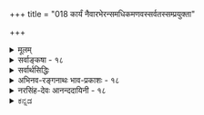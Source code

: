 +++
title = "018 कार्यं नैवारभेरन्समधिकमणवस्सर्वतस्सम्प्रयुक्ता"

+++
<details><summary>मूलम्</summary>

कार्यं नैवारभेरन्समधिकमणवस्सर्वतस्संप्रयुक्ता दिक्संयोगैकदेश्यान्न घटत इह ते दिक्कृतोऽप्यंशभेदः ।  
बुद्धेस्त्वंशानपेक्षा स्फुरति विषयिता विश्रमस्त्वस्तु दृष्टे नो चेदारम्भकांशप्रभृतिषु नियता दुर्निवाराः प्रसङ्गाः ॥ १८ ॥
</details>

<details><summary>सर्वाङ्कषा - १८</summary>

एवं सिद्धान्त-संमतः सृष्टि-क्रमः परिणाम-वाद-रूपः प्रतिपादितः ।  
अयम् एव च सत्-कार्य-वादः ।  
अथ स्व-पक्ष-प्रतिष्ठापनाय कार्य-कारण-भाव-स्थलीय-वादान् परीक्षयिष्यन्  
प्रथमं साक्षाद् एतत्-प्रतिकोटि-भूतम् अ-सत्-कार्य-वादं आरम्भ-वादापर-पर्यायं वैशेषिक-संमतं विमृशति -  
कार्यमित्यादिना ।  

**कार्य-कारण-भावः**

कार्य-कारण-भाव-विषये आरम्भवादः, परिणामवादः, सङ्घातवादः, विवर्तवादश्चेति वादचतुष्टयं प्रसिद्धम् ।  

प्रथमो वैशेषिकानाम्,  

द्वितीयः सांख्यानाम्, सिद्धान्तिनाञ्च,  

तृतीयः बौद्धैकदेशिनां जगत्सत्यत्ववादिनां वैभाषिकानाम्,  

चतुर्थः जगन्मिथ्यात्व-वादिनां,  
बौद्धैकदेशिनां विज्ञानाद्वैतवादिनाम्, शून्याद्वैतवादिनां माध्यमिकानाम्,  
शब्दाद्वैतवादिनाम् वैयाकरणैकदेशिनां,  वेदान्त्येकदेशिनां ब्रह्माद्वैतवादिनाञ्च । 

**आरम्भवादः॥**

आरंभवाद एवासत्कार्यवाद  
इति कैश्चिन्नवनैरुच्यते ।  
कार्यं पूर्वम् असद् एव ।  
पूर्वमेव कार्यस्य सत्त्वे कारक-व्यापाराणां वैय्यर्थ्यम्, अनुभव-विरोधश् च ।  

[[39]]



'घटं कर्तुमारभते' इति व्यवहारात्  
अस्य ‘आरंभवादः' इति व्यवहारः । 

**असत्कार्यवादः**

निरुपाधिकासत्कार्य-वादिनस् तु  
शून्य-वादिनो माध्यमिका एव ।  
वैशेषिकनये 'असतः' इति षष्ठी ।  
कार्यस्य पूर्वम् असत्त्वमात्रं विवक्षितम्,  
न तु सर्वथाऽसत्त्वम् ।  
माध्यमिकनये तु पञ्चमी ।  
कारणस्य मिथ्यात्वं तत्संमतम् ।  
एतद्-दृष्ट्या असतः कारणात् कार्यम् उत्पद्यते,  
यतोऽसतः उत्पद्यते कार्यम्,  
अत एव कार्यम् अप्य् असत् ।  

तथा च 

> कार्यकारणभाव एव  
दुर्निरूपत्वान् नास्ति 

इति अयम् असत्कार्यवादो माध्यमिकानाम् ।  
अत एवैषां 'शून्यवादिनः' इतिव्यवहारः । 


वैशेषिकसंमतस् त्व् असत्कार्यवादः- 

असतः कार्यस्योत्पत्तिरिति तावन्मात्रमर्थः ।  
असत्त्वमपि न सर्वथाऽसत्त्वरूपं निरुपाधिकासत्त्वम्,  
किन्तु तत्कार्यस्य तत्-कारक-व्यापारात् पूर्वम् असत्त्व-रूपम् ।  उत्पत्त्यनन्तरं तु सद् एव घटादि कार्यम् ।+++(5)+++  

**परिणामवादः**

परिणामवादः सांख्यानाम् ।  
एतेषां निरुपाधिक-सत्-कार्य-वादः  
माध्यमिक-संमत-शून्यवादस्य निरुपाधिकासत्कार्य-वादस्य साक्षात् प्रतिकोटिभूतः।  

अत एवाचार्यैः  
वियद्-अधिकरणारंभ अयं पक्ष :  

'सर्वं सांख्यास्तु नित्यम्' (अ.सा. 220 ) इत्यनूदितः । 

सिद्धान्तेऽपि यद्यपि सत्कार्यवाद एव,  
अथाप्यस्ति किञ्चिद्वैलक्षण्यम् इति अग्रे (श्लो. 24) स्पष्टीभविष्यति ।  

कारणमात्रं न सत्,  
घटादिकार्यमपि पूर्वमेव सत्,  
कारक-व्यापारैर् अभिव्यज्यते इति सांख्याः ।+++(5)+++  
अग्रे (श्लो. 24 ) अयं वादो विचार्यते ।  

**सङ्घातवादः**

सङ्घातवादो नाम,  
अवयवानां सङ्घातः **समुदायः** = समूह एवावयवी, न त्व् अतिरिक्तः।  

सिद्धान्ते ऽवयवातिरिक्तावयविनो निराकरणेऽपि  
न सङ्घातवादो विवक्षितः,  
किन्तु परिणामवादः ।  

धान्य-राशि-प्रभृतिषु सङ्घात-वाद एव  
वैशेषिकाणाम् अपि ।  

घट-पटादौ तु न संङ्घात-वादः,  
किन्तु आरंभ-वादः,  
अवयवी अवयवातिरिक्त एव ।  

अयम् एव वादोऽत्र विमृश्यते । 

**विवर्तवादः**

विवर्तवादिषु शून्यविवर्तवादिनां माध्यमिकानां पक्षो  
ऽनुपदं प्रदर्शितः ।  
उपर्यपि ( श्लो. 32, बु.स. 18, अद्रव्यस. 132 ) विमृश्यते ।  

विज्ञानम् एकं सत्यम्,  
क्षणिकं च ।  
तस्यैव विवर्तः प्रपञ्चस् सर्वोऽपि ।  
अत एव विज्ञानातिरिक्तं सर्वं मिथ्यैवेति  
विज्ञान-विवर्तवादस्य विवरणं (बु.स. 20) भविष्यति ।  

शब्द-विवर्तवादः भर्तृहरेः ।  
अयमपि अग्रे (बु. स. 34) विचार्यते । 

ब्रह्मविवर्तवादः शाङ्कराणाम् ।  
अयम् अपि पक्षः अग्रे ( ना. स. 33) विव्रियते । 

एवञ् चात्र वैशेषिक-संमतः आरंभवादः विमृश्यते ।  
अत एवात्र 'आरभेरन् ' पदप्रयोगः ।  

मृदः पिण्डत्वावस्था-निवृत्ति-पूर्वक--घटत्वावस्था-प्राप्तिर् एव  
घटस्योत्पत्तिर्  
इत्य् अयं परिणामवादः । 

अवयव-द्वय-संयोग-वशाद् अतिरिक्तः अवयवी घटादिः  
पूर्वं असन्  
नूतनतया उत्पद्यते इति आरंभवादः ।  

> कार्यं यदि आकाशवत् सत्,  
तर्हि कस्योत्पत्तिः?  
यद्य् असत्, तर्हि शश-शृङ्गादिवद् असतः कथम् उत्पत्तिः ?  
तर्हि शशशृङ्गमपि कदाचिद् उत्पद्येत 

इति  
बौद्धैर् दूषिते,  

> असद् एव कार्यम् उत्पद्यते ।  
शशशृङ्गादिकं तु नासत्,  
किन्तु अलीकम् ।  
न तत्तौल्यं घटादेः,  
दृश्यमानत्वात् 

इति वैशेषिकानामाशयः । 

तदेतदत्र दूष्यते - कार्यमित्यादिना । 

**सर्वतः** = सर्वदेशावच्छेदेन **संप्रयुक्ताः** = **संयुक्ताः** = परमाणवः **अधिकं** = अतिरिक्तम् अधिकपरिमाणविशिष्टं कार्यं नैव **आरभेरन्** = कदापि नोत्पादयेयुः ॥ 

अयं भावः - प्रलयकाले निश्चलेषु सत्सु परमाणुषु, जीवादृष्टसहकृतेश्वरसिसृक्षावशात् परमाणुषु क्रिया जायते । ततः प्रथमं परमाणुद्वयसंयोगात् द्व्यणुकमुत्पद्यते ।  
त्रिभिर्द्वयणुकैः त्र्यणुकमुत्पद्यते ।  
एवम् अनेकानां त्र्य्-अणुकानां परस्परसंयोगात् महती पृथिवी जायते ।  

[[40]]


एवमेव जलतेजोवायवोऽपि भवन्ति इति तेषां सृष्टिप्रक्रिया । 

अत्र दोषमाह - परमाणुद्वयसंयोगः कथं भवतीति वक्तव्यम् ? परमाण्वोः जायमानः संयोगः तयोः कार्त्स्न्येन जायते, उत एकदेशावच्छेदेन? कार्त्स्न्येन यदि संयोगः, तदा द्व्यणुके परिमाणाधिक्यं न स्यात् । परिमाणे आधिक्यं नाम, तेन द्रव्येणाधिकदेशाक्रमणम् ।  
अल्पो हि घटः महाघटापेक्षया अल्पम् आकाश (दिग्) देशं व्याप्य वर्तते; महाघटस्तु अल्पघटापेक्षया अधिकं देशं व्याप्य वर्तते । एवं केवलेन कपालेन यावानाकाशदेशः आक्रम्यते, तदपेक्षया अधिको देशः घटेन आक्रम्यते । अतः कपालापेक्षया घटः महान् भवति । एवञ्च प्रकृते परमाणुद्वयस्य परस्परसंयोगे 

एकपरमाण्वपेक्षया द्व्यणुकस्याधिकं **परिमाणं** =अधिकदेशाक्रमणं भवेत् । तच्च परमाण्वोः एकपार्श्वसंयोग एव भवेत् । अत एव द्व्यणुकं 'दीर्घ' पदेनाभिधीयते ।  
यदि परमाण्वोः पार्श्वसंयोगो नास्ति, तर्हि सर्वांशेन संयोगो वाच्यः । तदा हि परमाण्वपेक्षया द्व्यणुकम् अधिकपरिमाणवन्न स्यात्, परमाणुद्वयेनापि एकस्यैव देशस्याक्रमणात् । अस्तु तर्हि एकस्मिन् परमाणौ एकदेशावच्छेदेनैव परमाणुद्वयसंयोग इति द्वितीयः कल्पः, स्पर्शवतोः द्रव्ययोः सप्रतिघत्वनियमेन घटाकाशयोरिव कात्सर्येन संयोगासंभवात् इति चेत्, तर्हि निरवयवे एकदेशः, देशः इति विभागासंभवात् परमाणोः सावयवत्वप्रसङ्गः । तत्रेष्टापत्तावपसिद्धान्तः, अनवस्था च ॥ 



अन्य- 

> ननु निरवयवयोर् अपि परमाण्वोः  
प्राच्यादिदिग्विभागस्य सत्त्वात्  
तत्-तद्-दिग्-अवच्छेदेनैव संयोगोऽस्तु 

इति चेत्, तत्राह - दिक्संयोगेत्यादि ।  
दिक्-संयोगस्यापि **ऐकदेश्यात्** = एकदेशावच्छेदेनैव वक्तव्यत्वात्,  
निरवयवे परमाणावेकदेशाभावादेव **दिक्-कृतोऽपि अंशभेदः ते न घटते** । सिद्धान्ते दिशः अतिरिक्ततयानङ्गीकारात् 'ते' इत्युक्तिः ॥ 

> ननु घट-पटादि-वस्तु-द्वय-विषयकम्  
एकं ज्ञानं यदा भवति,  
तत्र निरंशेऽपि एकस्मिन् ज्ञाने  
घट-विषयकत्वं पट-विषयकत्वं च प्रत्येकम् एव वक्तव्यम्,  
अन्यथा परस्पर-साङ्कर्य-प्रसङ्गः । 
एवञ्च निरंशेऽपि भागभेदः दृश्यते किल

इत्यत्राह - बुद्धेस्त्वित्यादि ।  

**बुद्धेस्तु** = ज्ञानस्य तु **अंशानपेक्षा** = अंश-भेदापेक्षाम् अन्तरेण **विषयिता** = वस्तु-द्वय-विषयत्वम् असंकीर्णं **स्फुरति** = **प्रतीयते** = अनुभवसिद्धम् । 

> 'न हि दृष्टेऽनुपपन्नं नाम किञ्चित्' 

इति न्यायेनानुभवसिद्धं तु अपलपितुम् अशक्यम् ।  
परमाणवस् त्वतीन्द्रियाः ।+++(नेत्य् अधुना ज्ञायते। 5)+++  
तत्र नायं न्यायः प्रवर्तते ।  
एतादृशवैलक्षण्यसूचनार्थमेव ' तु' शब्दः ।  
इदमपि परमतानुसारेण ।  

सिद्धान्ते तु ज्ञानस्य सावयवद्रव्यत्वेन दोषाभावात् नेयमाशङ्का । 


> ननु भवतामपि अवयवधारायाः क्वचिद्विश्रान्तिर्वाच्या ।  
यत्र विश्रान्तिः, स पदार्थः निरवयवो वक्तव्यः,  
अन्यथा ऽनवस्थाप्रसङ्गात् ।  
ततश्च तत्र कथं अणु-द्वयसंयोगः ? 

इति चेत्  
तत्राह - विश्रमस्त्वित्यादि ।  
सिद्धान्ते अतीन्द्रिय-परमाणोर् अनङ्गीकारात्,  
दृष्टायां त्रुटाव् एव विश्रान्तेरङ्गीकारात्  
'न हि दृष्टेऽनुपपन्नं नाम'  
इति परमाणुद्वय-संयोगादिः युज्यत एव ।  
भवन्मतेऽपि दृष्ट एव एतस्मिन् विश्रमः अस्तु ।  
तथा च अतीन्द्रिय-परमाण्व्-असिद्धिः । 

> ननु प्रत्यक्षे महत्त्वं कारणम्  
इत्य् अनुभवसिद्धम् ।  
यदि त्र्यणुक एव परमाणुः स्यात्,  
तर्हि तत्र महत्त्वस्यावश्यकत्वात्,  
अणु-अणुतर-अणुतम-शब्दानाम् अर्थ-शून्यत्वं स्यात् किल

इति चेत्, 

[[41]]


अणुत्व-महत्त्वादीनाम् आपेक्षिकत्वात्, महत्स्व् एव तारतम्यम् आदाय  
तेषां पदानाम् अर्थवत्त्व-संभवान्  
न कश्चिद्दोषः ।  

> ननु त्रुटेः चाक्षुषत्वम् उभय-सिद्धम् ।  
चाक्षुषप्रत्यक्षं प्रति महत्त्वं कारणम् ।  
ततश् च त्रुटेः महत्परिमाणवत्त्वात्  
परमाणुपदवाच्यत्वं कथं स्यात्।  
महत्त्वं हि घटादौ सावयव एव दृष्टम् ।  
अतश्च 'त्रुटिः सावयवा, महत्त्वात्, घटवत्' इत्यनुमानेन  
त्रुटेः सावयत्वे सिद्धे,  
तत्र अवयवधारायाः विश्रान्तिः न भवत्येव

इति चेत्, तत्राह - नो चेदित्यादि । 

नो **चेत्** = त्रुटावेव विश्रान्तिमनङ्गीकृत्य, महत्परिमाणवत्त्वात् तस्यास्सावयवत्वमुच्यते चेत्, **आरम्भकांशप्रभृतिषु** = आरंभकाः **जगदारंभकाः** = जगदुपादानभूताः ये अंशाः परमाणवः **तत्प्रभृतिषु** = तदादिष्वपि **नियताः** = नियमेन विद्यमानाः **प्रसङ्गाः** = तर्काः **दुर्निवाराः** = वारयितुमशक्याः । ततश्च परमाणूनामपि सावयवत्वं स्यात् ॥ 





अयं भावः - 'त्रुटिः सावयवा, महत्परिमाणवत्त्वात्' इत्यनुमानेन द्वयणुकसिद्धिः, 'त्रुट्यवयवाः सावयवाः, महदारंभकत्वात्, कपालवत्' इत्यनुमानेन परमाणुसिद्धिः इति वैशेषिकैरुच्यते । एवं सति 'त्रुट्यवयवावयवाः सावयवाः, महदारंभकारंभकत्वात्, कापालिकावत्' इत्यनुमानेन त्रुट्यवयवभूतद्व्यणुकावयवाः परमाणवोऽपि कपालावयवभूतकापालिकदृष्टान्तेन सावयवाः स्युः । इष्टापत्तौ, कापालिकावयवलोष्टदृष्टान्तेन पुनस्तत्राप्यवयवसिद्धिरित्यनवस्था स्यात् । अतः त्रुटावेव विश्रान्तिर्न्यायेति परमाणूनामसिद्ध्या परमाणूनां जगदुपादानत्वं न प्रामाणिकमिति । 

अत्रेदमवधेयम् - वैशेषिकोक्तपरमाणूपादानत्वनिराकरणात्, परमाणवो न सन्तीति वा, तेषामुपादानत्वं नास्तीति वा नार्थः । सांख्योक्तप्रकृत्युपादानत्वनिराकरणं यथा वा अब्रह्मात्मकप्रकृत्युपादानत्वनिराकरणे विश्राम्यति, ब्रह्मात्मकप्रकृतिपरिणामवादश्च संमत एव सिद्धान्ते, तथैव उपादानकारणपरंपरा न परमाणौ विश्राम्यति, किन्तु ततः पृष्ठतोऽपि बहुदूरं परमात्मपर्यन्तं गच्छतीति, तत्रापि सांख्यवत् केवलपरमाणूनामुपादानत्वं नास्ति, किन्तु ब्रह्मात्मकानामेवेति तदुक्तपरमाणुकल्पनप्रक्रिया न श्रुतिसंमतेति तात्पर्यमवगन्तव्यम् ॥ 

वस्तुतस्तु - इदानीन्तनभौतिकविज्ञानाभिवृद्धिदृष्ट्या इदं सर्वमपि न प्रतिष्ठितं भवति । अथापि तत्काले यावच्छक्यम्, तावदैवात्र प्रदर्शितम् । वेदान्तिनामासक्तिस्तु, लौकिकसर्वप्रमाणातीते परमात्मन्येव, इतरविषये नास्त्यधिकं नैर्भर्यमिति मन्तव्यम् ॥ १८ ॥
</details>

<details><summary>सर्वार्थसिद्धिः</summary>

ननु पञ्चीकरणाभिधानात्पञ्चसु भूतेषु स्वतस् सभागत्वम्,  
व्यष्टि-समष्टि-भावः,  
भूतांशानां चात्यन्त-भिन्नत्वं समान-न्यायतया प्रकृति-पर्यन्तेषु तत्त्वान्तरेष्व् अपि तत् सर्वं सिद्धम् ।  
भूत-भागानां चात्यन्त-भेदो वेणु-रन्ध्र-श्लोके ऽभाष्यत ।  
एवं सत्य् अणु-समाहार एव प्रकृतिर् 

इति स्थिते 

> ”महद्-दीर्घवद् वा ह्रस्व-परिमण्डलाभ्याम्” 

इत्यौलूक्योपालम्भो न युक्त इत्यत्राह - कार्यमिति ॥ अयं भावः - 

"अनन्यपरशास्त्रसिद्धेष्वर्थेषु ”श्रुतेस्तु शब्दमूलत्वात्” 

इति न्यायेन गत्यन्तराभावे काचिद्गमनिका स्वीकार्या । अनुमेयेषु तु यथादृष्टान्तं सिद्धिः, अन्यथाऽतिप्रसङ्गात् । ततश्चावयविवादिनामवयवास्स्वभागैर्मिथस्संयुज्यावयविनमारभन्त इति सिद्धान्तः । एतच्च द्व्यणुकावधि निर्विघातं, द्व्यणुकारम्भे तु निरवयवा अणवोऽवयवा इति कल्पितम् ;  
तत्रैवं प्रसङ्गावतारः - यदि परमाणवस्स्वांशतस्संयुज्यावयविनमारभेरन्, तदा तदंशोऽवयवरूपस्तदन्यो वा ? आद्ये तस्यापि तथेत्यनवस्था । अन्यस्तु स्वाभाविकः औपाधिको वा? पूर्वत्र भिन्नाभिन्नता स्यात् । उत्तरत्रोपाधिसंबन्धेऽप्यंशभेदो दुर्वचः । परिशेषात्तन्निरपेक्षसंयोगैरन्योन्यानाघ्रातभागभेदरहितैरणुभिरारम्भः स्यात् । त्यक्तस्तर्हि सप्रतिघत्वविरोधः । सर्वेषु च परमाणुष्वेकपरमाणुप्रदेशमात्रावस्थितेषु स्वाधिकदेशव्यापिकार्यारम्भो न [सिध्येत्] स्यात्, न खल्ववयवास्पृष्टे कुत्रचित् प्रदेशेऽवयवी तिष्ठेत्, अदृष्टेरनिष्टेश्च । अवयवनाशादवयविनाशे क्षणमनाधारोऽवयवीति चेत् तथा कल्पयताऽपि त्वया पूर्वं तन्तुसंघानवच्छिन्नप्रदेशे पटस्य वृत्तिर्न कल्पिता । एवमधिकारम्भानुपपत्तौ मेरुसर्षपादिविचित्रभेदासिद्धिः । सेयमसिद्धं सिषाधयिषत्ससिद्धहानिः ; तथा चासिद्धसाधनं निर्सर्वार्थसिद्धिः । ननु परिमितानां सर्वेषां दिग्भेदेन भागभेदे दृष्टे परमाणुष्वपि तथाऽङ्गीकारो दुर्वार इत्यत्राह - दिक्संयोगेति । 

दिक्संयोगायत्तोऽपि हि भागभेदस्सावयवेष्वेव दृष्टः,  
त्रस-रेणोर् अपि त्वया सावयवत्वकॢप्तेः ।  
निरवयवेषु तु विश्वव्याप्तैक-दिक्-तत्त्व-वादिनस् ते तन्निबन्धना भागकॢप्तिरशक्या । तद्-उपाधि-संयोगात्तु स्याद् अपि यदि तत्राप्यंशानंशविकल्पक्षोभोऽतिलङ्घ्येत । अतस्सर्वदिगुपाधिसंयोगानां परमाणुषु पृथक्प्रदेशरहितानां कथमौपाधिकभागभेदापादकत्वम् ? यदि चानंशभेदेन संयुक्ता उपाधयः क्वचिद्भागभेदकास्तर्हि परमाणव एव तथा किं न स्युः ? वृथा चैवमंशकॢप्तिरभागेन संयोगावस्थितेरिति । तदिदं सर्वमभिप्रेत्याहुः - ष [ट्केन] ट्कोणयुगपद्योगात् परमाणोष्षडंशता । षण्णां समानदेशत्वे पिण्डः स्यादणुमात्रकः ॥ इति ॥  
ननु बुद्धिस्तावत्सर्वतन्त्रसिद्धा । सांवृतीत्यपि हि तां माध्यमिको मन्यते । सा चैकाऽप्यनेकविषया दृष्टेष्टा च । निरंशा च सा प्रत्येकं कार्त्स्न्येनांशतो वा विषयीकुर्यात् ? नाद्यः ; अन्यानुल्लेखप्रसङ्गात् । न द्वितीयः, निरंशत्वादेव । तत्र चेत् कश्चित्समाधिः अणुष्वपि तथा स्यात् । तत्राह - बुद्धेस्त्विति । तुश्शङ्कानिवृत्त्यर्थः । विषयित्वं ह्यंशानपेक्षतयैव दृष्टम्, नह्यन्यतोऽपि तस्यान्यथादृष्टिः, अतो यथोपलम्भमेकवदनेकोऽपि विषय एकस्या बुद्धेः । एवमेकस्य निरंशस्यानेकबुद्धिविषयत्वमपि निरूढम् । अवयव्यारम्भकसंयोगस्तु त्वयाऽपि न क्वचिदंशनिरपेक्ष उक्तः; क्वचिद्विशेषाङ्गीकारे नियामकाभावः । अथ संघातारम्भकसंयोगेऽपि समः प्रसङ्ग इति, न समः; संयोगसाध्यसंघाताभावात् । तत्स्वीकारे ह्यवयविवाद एव वरम् । संयोगस्तर्ह्येकोऽनेकवृत्तिस्सन्नंशानंशविकल्पदौस्थ्यं नातिक्रामेत् । न ह्यसौ नास्त्येव सिद्धयोस्साद्ध्यतया दृष्टेरिति, तदपि न ; विषयित्ववन्निस्तारात् । सोऽपि हि द्वयोर्न स्वांशाभ्यां वर्तत इति दृश्यते । एवं स्वामित्वादयोऽपि न प्रतिबन्दिः । अस्तु तर्हि संयुक्तप्रतिबन्दिः । मूतैर्विभूनां संयोगोऽस्ति न वा ? न चेदन्यतरकर्मजसंयोगलोपः ; अविशेषात् । अस्ति चेत् यदि कार्त्स्न्येन विभुद्रव्यमेकेन स्पर्शवता संयुज्यते, कथं स्पर्शवदन्तरेण तस्य संयोगः स्यात् ? अंशतश्चेत् सावयवत्वप्रसङ्गः । न हि विभुद्रव्यस्यावयवित्वं संघातत्वं वा सुवचं, पूर्वत्र स्पर्शवत्त्ववृत्तत्वकार्यत्वानित्यत्वादिप्रसङ्गात् । उत्तरत्र नानात्वभेदाभेदयोरन्यतरापातात् । तत्र च विभुद्रव्यांशानां मिथस्संयोगोऽस्ति न वा ? अस्ति चेत् तत्रापि स एव प्रसङ्गः ; नास्ति चेदसंहतरूपता स्यात् । औपाधिको विभूनामंशभेद इति चेन्न । उपाधिसंयोगेऽपि अंशादिविकल्पानपायात् । निरंशेऽपि संयुज्यमानं स्वरूपेण तद्भेदोपाधिरिति चेन्न । स भेद उपाधिना च्छिन्ने चेदवयवविश्लेषात्मा स्यात्, अच्छिन्ने तु भेदाभेदवाद एव शरणम् । अत एव स्वसमानपरिमाणेषु विभुप्रदेशेषु तत्तदुपाधिसंबन्धव्यवस्थेति निरस्तम्, तत्प्रदेशभेदस्यैव मृग्यमाणत्वात् । विभुद्रव्यमेव तत्तन्मूर्ततुल्यपरिमाणं जायत इति चेन्न ; विरोधादुक्तदोषानतिक्रमाच्च । काल्पनिकांशभेदेन मूर्तसंयोग इति चेत्तर्हि वस्तुतस्त्वखण्डेनेत्युक्तं स्यात् । अंशभेदकल्पना च किं विभुद्रव्यस्वरूपमात्रे उत तदंशे एवेति दुस्तरो गर्तः । निरंशानामपि स्वभावत एव विभूनामनेकमूर्तसंयोगक्षमत्वमिति चेदणूनामपि एतदस्तु ; अविशेषात् । एव त्रसरेणुप्रतिबन्दिश्च भाव्येति । अत्रोच्यते - यदि वयं प्रदेशवर्तिगुणनिह्नवाय प्रवर्त्स्यामस्तदा विभुप्रतिबन्द्याऽणुप्वपि तत्संभवः प्रदर्श्येत । किं त्ववयव्यारम्भकाणामवयवैरेव संयोग इति नियमस्य त्वयैवान्येषु सर्वेष्वङ्गीकारात् कल्प्येष्वपि तत्प्रसङ्गो दुर्वार इति ब्रूमः । न चान्यत्रैवायं नियम इति स्थाप्यम्; तादृशानामणूनामदृष्टेः,  
अनन्यथासिद्धलिङ्गाभावाच्च । यदि विभज्यमानेष्वभावपरिशेषायोगात् परमाणुरपि सत्त्वरजस्तमसां सर्वोपकृष्टस्संघात इति सांख्यमतस्य निर्मूलत्वात्, महत्परिमाणतारतम्यविश्रान्तिवत् परिमाणतारतम्यत्वादणुपरिमाणतारतम्यविश्रान्तिरपि क्वचित्कल्प्येत ; तत्राह - विश्रमस्त्वस्तु दृष्ट इति । दृष्टे त्रसरेणौ विश्रमसंभवे न मृग्यं ह्यन्यत् । तथा च सिद्धसाध्यता । यदि त्रसरेणुरेव परमाणुस्स्यादप्रत्यक्षस्तर्हि स्यादिति चेत्, हन्त कुत्रैषा व्याप्तिः ?  
सिद्धो ह्यन्यत्र दृष्टान्तस्साध्ये त्वन्योन्यसंश्रयः । त्रसरेणुः पराणुस्सन् कि नाध्यक्षोऽपराणुवत् ॥ चाक्षुषत्वप्रकर्षनिकर्षयोर्महत्त्वप्रकर्षनिकर्षानुविधानात् द्रव्यस्य चाक्षुषत्वं महत्त्वनियतमिति चेत्, चाक्षुषावयवकस्यैव द्रव्यस्य चाक्षुषत्वनियमदर्शनादचाक्षुषावयवकस्य त्रसरेणोरप्यचाक्षुषत्वप्रसङ्गे कथं निस्तारः ? अगत्येति चेत्, भवतु कुतश्चिन्महत्त्वाभावेऽपि क्वचिदेवम् । अत एव मूर्तत्वे सति महत्त्वात् त्रसरेणुः कार्यद्रव्यारब्ध इति कल्पनाऽपि निरस्ता । अस्तु बाह्येन्द्रियग्राह्यत्वादेव तत्साध्यमिति चेन्न ; विपक्षे बाधकाभावात् । अन्यथा त्रसरेण्वारम्भकस्यापि कार्यद्रव्यारब्धत्वकल्पनायां निवारकाभावात् । तत्र विपक्षे बाधकं नास्तीति चेदत्रापि तथेत्युक्तमेव । अतो न द्व्यणुकमित्यपि किंचित् । एवमारम्भकपरम्परायास्सावयवत्वं तद्व्यापकतयाऽभिमतमनित्यत्वं कुतश्चिन्महत्त्वं च प्रसज्यमानमनिवारणीयं स्यात् । एतत्सर्वमभिप्रेत्याह - नो चेदिति । अणुषु स्वाभावसमानाधिकरणसंयोगसिद्धेरौपधिकांशवत्त्वस्वीकारात् इष्टप्रसङ्गतां परिहर्तुमारम्भकशब्दः ॥१८॥  
(इति कल्प्यपरमाण्वारम्भवादभङ्गः)
</details>


<details><summary>अभिनव-रङ्गनाथः भाव-प्रकाशः - १८</summary>

वैनाशिकमूर्धन्येन प्राचीनेन योगाचारमतानुयायिना वसुबन्धुना विंशतिकारिकाविज्ञप्तिमात्रतासिद्धौ वैभाषिकमतदूषणप्रसङ्गे यदुक्तं तदर्धवैनाशिकस्यापि दूषणं भवतीति तत्रत्यां कारिकामनुवदति -  
\*षट्केनेत्यादिना ।  
विवृता चेत्थं तेनैव विज्ञप्तिमात्रतासिद्धौ -  
षट्केन युगपद्योगात्परमाणोष्षडंशता ।  
षड्म्यो दिग्भ्यः षड्भिः परमाणुभिर्युगपद्योगे सति परमाणोष्षडंशता प्राप्नोति एकस्य यो देशस्तत्रान्यस्यासंभवात् ।  
षण्णां समानदेशत्वात् पिण्डस्स्यादणुमात्रकः ।   
अथ य एवैकस्य परमाणोर्देशस्स एव षण्णां; तेन सर्वेषां समानदेशत्वात्सर्वः पिण्डः परमाणुमात्रस्स्यात् परस्परव्यतिरेकादिति न कश्चित्पिण्डो दृश्यस्स्यात् । नैव हि परमाणवस्संयुज्यन्ते निरवयवत्वात्  
तदुत्तरं -  
परमाणोरसंयोगे तत्संघातोऽस्ति कस्य सः ।  
नचानवयवत्वेन तत्संयोगो न सिध्यति ॥ १३ ॥  
दिग्भागभेदो यस्यास्ति तस्यैकत्वं न युज्यते ।  
इति कारिकाक्रमः । तत्र दिग्भागभेद इति कारिकार्थः मूले द्वितीयपादेन विशदीकृतः । ननु योगाचारमते विज्ञानमात्रस्य सत्यत्वाङ्गीकारेण तदाकाररूपविषयतासंभवेऽपि माध्यमिकमते -  
सर्वं च युज्यते तस्य शून्यता यस्य युज्यते ।  
सर्वं न युज्यते तस्य शून्यं यस्य न युज्यते ॥ (माध्य-वृ)  
इति सिद्धान्तेन विज्ञानमप्यसत्यं -  
द्रष्टव्यं दर्शनं द्रष्टा त्रीण्येतानि द्विशो द्विशः ।  
सर्वशश्च न संसर्गमन्योऽन्येन व्रजन्युत ॥  
सान्तराविन्द्रियार्थौ चेत् संसर्गः कुत एतयोः ।  
निरन्तरत्वेऽप्येकत्वं कस्य केनास्तु सगतिः ॥  
निरंशस्य च संसर्गः कथं नामोपपद्यते ।  
संसर्गे च निरंशत्वं यदि दृष्टं निदर्शय ॥  
विज्ञानस्य त्वमूर्तस्य संसर्गो नैव युज्यते । (बो-च-पं)  
इति संसर्गोऽपि दूषितः । एवं च बुद्धेस्सर्वतन्त्रसिद्धता कथमिति शङ्कामपाकरोति । \*सांवृतीत्यादिना । उक्तं च माध्यमिकैः -  
द्वे सत्ये समुपाश्रित्य बुद्धानां धर्मदेशना ।  
लोकसंवृतिसत्यं च सत्यं च परमार्थतः ॥ (माध्य-वृ)  
इति । व्याख्यातं चैतत् चन्द्रकीर्तिना माध्यमिकवृत्तौ - इह हि भगवतां बुद्धानां सत्यद्वयमाश्रित्य धर्मदेशना प्रवर्तते । कतमत् सत्यद्वयम्? लोकसंवृतिसत्यं च परमार्थसत्यं च । तत्र -  
स्कन्धात्मा लोक आख्यातः तत्र लोकादिनिश्चितम् ।  
इति वचनात् पञ्चधातूनुपादाय प्रज्ञप्यमानः पुद्गलो लोक इत्युच्यते । समन्ताद्वरणं संवृतिः । अज्ञानं हि समन्तात् सर्वपदार्थतत्वावच्छादनात् संवृतिरित्युच्यते । परस्परसंभवनं वा संवृतिः । अन्योन्यसमाश्रयणीयेत्यर्थः । अथवा संवृतिः संकेतो लोकव्यवहार इत्यर्थः । स चाभिधानाभिधेयज्ञानज्ञेयादिलक्षणः । लोके संवृतिः लोकसंवृतिः । किं पुनरलोकसंवृतिरप्यस्ति? यत एवं विशेष्यते लोकसंवृतिरिति? यथावस्थितपदार्थानुवाद एषा; नात्रैषा चिन्तावतरति । अथवा तिमिरकामलाद्युपहतेन्द्रियविपरीतदर्शनावस्था लोकाः । तेषां या संवृतिः अतो विशेष्यते लोकसंवृतिसत्यमिति । एतच्च लङ्कावतारे विस्तरेणोक्तं ततो वेदितव्यं इति । एवमन्यत्रापि (बो.च)  
संवृतिः परमार्थश्च सत्यद्वयमिदं मतम् ।  
बुद्धेरगोचरस्तत्वं बुद्धिस्संवृतिरुच्यते ॥  
इति । प्रज्ञाकरमतिश्च बोधिचर्यावतारपञ्चिकायामेतदित्थं व्याचख्यौ - संव्रियते आव्रियते यथाभूतपरिज्ञानं स्वभावावरणादावृतप्रकाशनाच्चानयेति संवृतिः । अविद्या मोहो विपर्यास इति पर्यायाः । अविद्या ह्यसत्पदार्थस्वरूपारोपिका स्वभावदर्शनावरणात्मिका च सती संवृतिरुपपद्यते । यदुक्तमार्यशालिस्तम्बसूत्रे - 'पुनरपरं तत्वेऽप्रतिपत्तिर्मिथ्याप्रतिपत्तिरज्ञानमाविद्या' इति । उक्तं च -   
अभूतं ख्यापयत्यर्थं भूतमावृत्य वर्तते ।  
अविद्या जायमानेव कामलातङ्कवृत्तिवत् ॥  
तदुपदर्शितं च प्रतीत्यसमुत्पन्नं वस्तुरूपं संवृतिरुच्यते । तदेव लोकसंवृतिसत्यमित्यभिधीयते लोकस्यैव संवृत्या तत्सत्यमिति कृत्वा । यदुक्तं -  
मोहः स्वभावावरणाद्धि संवृतिः  
सत्यं तथा ख्याति यदेव कृत्रिमम् ।  
जगाद तत्संवृतिसत्यमित्यसौ  
मुनिः पदार्थं कृतकं च संवृतिम् ॥  
इति । सा च संवृतिर्द्विविधा लोकत एव । तथ्यसंवृतिर्मिथ्यासंवृतिश्चेति । तथाहि - किञ्चित् प्रतीत्यजातं नीलादिकं वस्तुरूपमदोषवदिन्द्रियैरुपलब्धं लोकत एव सत्यं । मायामरीचिप्रतिबिम्बादिषु प्रतीत्यसमुपजातमपि दोषवदिन्द्रियोपलब्धं यथास्वं तीर्थिकसिद्धान्त-परिकल्पितं च लोकत एव मिथ्या । तदुक्तं -  
विनोपघातेन यदिन्द्रियाणां  
षण्णामपि ग्राह्यमवैति लोकः ।  
सत्यं हि तल्लोकत एव शेषं  
विकल्पितं लोकत एव मिथ्या ॥  
इति । एतत्तदुभयमपि सम्यग्दृशामार्याणां मृषा । परमार्थदशायां संवृतिसत्यालोकत्वात् । एतत् समनन्तरमेवोपपत्त्या प्रतिपादयिष्यामः । तस्मादविद्यावतां वस्तुस्वभावो न प्रतिभासत इति । परम उत्तमोऽर्थः परमार्थः अकृत्रिमं वस्तुरूपं । यदभिगमात्सर्वावृतिवासनानुसन्धिक्लेशप्रहाणं भवति । सर्वधर्माणां निस्स्वभावता शून्यता तथता भूतकोटिः धर्मधातुरित्यादिपर्यायाः । सर्वस्य हि प्रतीत्यसमुत्पन्नस्य पदार्थस्य निस्स्वभावता पारमार्थिकं रूपं । यथाप्रतिभासं सांवृतस्यानुपपन्नत्वात् इति । सत्यद्वयमिदमुक्तं । तत्राविद्योपप्लुतचेतसां तत्स्वभावतया संवृतिसत्यमिति प्रतीतं । परमार्थसत्यं तु न ज्ञायते कीदृक्किंस्वभावं किंलक्षणमिति । अतो वक्तव्यं तत्स्वरूपमिति अत आह - बुद्धेरगोचरस्तत्वमिति । बुद्धेः - सर्वज्ञानानां । समतिक्रान्तसर्वज्ञान विषयत्वादगोचरः - अविषयः । केनचित्प्रकारेण तत्सर्वं (बुद्धि) विषयीकर्तुं न शक्यत इति यावत् इति । कथं तत्स्वरूपं प्रतिपादयितुं शक्यम्? तथाहि - सर्वप्रपञ्चविनिर्मुक्तस्वभावं परमार्थ(सत्य)तत्वं । अतः सर्वोपाधि- शून्यत्वात्कथं कयाचित्कल्पनया पश्येत । कल्पनासमतिक्रान्तस्वरूपं च शब्दानामविषयः । विकल्पजन्मानो हि शब्दाः विकल्पधियामविषये न प्रवर्तितुमुत्सहन्ते । तस्मात्सकलविकल्पाभिलापविकलत्वादनारोपितमसां वृतमनभिलाप्यं परमार्थतत्वं कथमिव प्रतिपादयितुं शक्यते? तथापि भाजनश्रोतृजनानुग्रहार्थं (परिकल्पमुपादाय) संवृत्या निदर्शनोपदर्शनेन किञ्चिदभिधीयते - यथा तिमिरप्रभावात्तैमिरिकः सर्वमाकाशदेशं केशो-ण़्डकमण्डितमितस्ततोमुखं विक्षिपन्नपि पश्यति । तथा कुर्वन्तमवेत्यातैमिरिकः किमयं करोतीति तत्समीपमुपसृत्य तदुपलब्धकेशप्रणिहितलोचनोऽपि न केशाकृतिमुपलभते नापि तत्केशाधिकरणान् भावाभावादिविशेषान् परिकल्पयति । यदा पुनरसौ तैमिरिकोऽतैमिरिकाय स्वाभिप्रायं प्रकाशयति केशानिह पश्यामीति तदा तद्विकल्पापसारणाय तस्मै यथाभूतमसौ ब्रवीति नात्र केशास्सन्तीति । तैमिरिकोपलब्धानुरोधेनमप्रतिषेधपरमेव वचनमाह । न च तेन तथा प्रतिपादयताऽपि कस्यचित्प्रतिषेधः कृतो भवति विधानं वा । तच्च केशानां तत्वं; यत्तै मिरिकः पश्यति नातैमिरिकः । एवमविद्यातिमिरोपघातादतत्वदृशो बालायदेतत् स्कन्धधात्वायतनादि स्वरूपमुपलभन्ते तदेषां सांवृतं रूपं । तानेव स्कन्धादीन्येन स्वभावेन निरस्तसमस्ताविद्यावासना बुद्धा भगवन्तः पश्यन्ति । अतैमिरिकोपलब्धकेशदर्शनन्यायेन तदेषां परमार्थसत्यमिति । यदाह शास्त्रवित् -  
विकल्पितं यत्तिमिरप्रभावात्  
केशादिरूपं वितथं तदेव ।  
येनात्मना पश्यति शुद्धदृष्टिः  
तत्तत्वमित्येवमिहाप्यवेहि ॥  
इति । परमार्थतोऽवाच्यमपि परमार्थतत्वं दृष्टान्तद्वारेण संवृतिमुपादाय कथंचित्कथितम् । न तु तदशेषसांवृतव्यवहारविरहितस्वभावं वस्तुतो वक्तुं शक्यत इति । यदुक्तम् -  
अनक्षरस्य धर्मस्य श्रुतिः का देशना च का? ।  
श्रूयते देश्यते चार्थः समारोपादनक्षरः ॥  
इति । तस्माद्व्यवहारसत्य एव स्थित्वा परमार्थो देश्यते । परमार्थदेशनावगमाच्च परमार्थाधिगमो भवति । तस्यास्तदुपायत्वात् । यदुक्तं शास्त्रे -  
व्यवहारमनाश्रित्य परमार्थो न देश्यते ।  
परमार्थमनागम्य निर्वाणं नाधिगम्यते ॥  
इति । एवं परमार्थदेशनोपायभूता परमार्थाधिगमश्चोपेयभूत इति । अन्यथा तस्य देशयितुमशक्यत्वात् । ननु च तथाविधमपि तथाविधबुद्धिविषयः परमार्थतः किं न भवतीत्यत्राह -बुद्धिस्संवृतिरुच्यते इति । सर्वा हि बुद्धिरालम्बननिरालम्बनतया विकल्पस्वभावा । विकल्पश्च सर्व एवाविद्यास्वभावः अवस्तुग्राहित्वात् । यदाह -  
विकल्पस्स्वयमेवायमविद्यारूपतां गतः ।  
इति । अविद्या च संवृतिः इति नैव काचिद्बुद्धिः पारमार्थिकरूपग्राहिणी परमार्थतो युज्यते । अन्यथा सांवृतबुद्धिग्राह्यतया परमार्थरूपतैव तस्य हीयेत । परमार्थस्य वस्तुतः सांवृतज्ञानाविषयत्वात् । तत्र चेदमुक्तं भगवता आर्यसत्यद्वयावतारे -  
यदि हि देवपुत्र परमार्थतः परमार्थसत्यं कायवाङ्मनसां विषयतामुपगच्छेत् न तत्परमार्थसत्यमिति संख्यां गच्छेत् । संवृतिसत्यमेव तद्भवेत् । अपि तु देवपुत्र परमार्थसत्यं सर्वव्यवहारसमतिक्रान्तं निर्विशेषं असमुत्पन्नमनिरुद्धं अभिधेयाभिधानज्ञेयज्ञानविगतं । यावत्सर्वाकारवरो-पेतसर्वज्ञज्ञानविषयभावसमतिक्रान्तं परमार्थसत्यमिति विस्तरः इति च ।  
न स्वतो नापि परतो न द्वाभ्यां नाप्यहेतुतः ।  
उत्पन्ना जातु विद्यन्ते भावाः क्वचन केचन ॥  
इति -  
निस्स्वभावा अमी भावास्तत्वतस्स्वपरोदिताः ।  
एकानेकस्वभावेन वियोगात्प्रतिबिम्बवत् ॥   
इति -  
यदन्यसंनिधानेन दृष्टं न तदभावतः ।  
प्रतिबिम्बसमे तस्मिन् कृत्रिमे सत्यता कथम् ॥  
इति च । न रूपशून्यतया रूपं शून्यं रूपमेव शून्यं शून्यतैव रूपम् । न वेदनाशून्यतया वेदना शून्या वेदनैव शून्या शून्यतैव वेदना । न संज्ञाशून्यतया संज्ञा शून्या वेदनैव शून्या शून्यतैव संज्ञा वेदना । न संज्ञाशून्यतया संज्ञा शून्या संज्ञैव शून्या शून्यतैव संज्ञा । न संस्कारशून्यतया संस्कारश्शून्याः संस्कारा एव शून्याः शून्यतैव संस्काराः । न विज्ञानशून्यतया विज्ञानं शून्यं विज्ञानमेव शून्यं शून्यतैव विज्ञानमिति विस्तरः । उक्तं च -  
यः प्रतीत्यसमुत्पादः शून्यता सैव ते मता ।  
भावः स्वतन्त्रो नास्तीति सिंहनादस्तवातुलः ॥  
इति । एवं -  
यः प्रत्ययैर्जायति स ह्यजातो  
न तस्य उत्पादः स्वभावतोऽस्ति ।  
यः प्रत्ययाधीनस्स शून्य उक्तः  
यश्शून्यतां जानति सोऽप्रमत्तः ॥  
इति च । अङ्गीकृतश्च ज्ञानार्थयोः विषयविषयिमभावस्सांवृतोऽत्रैव -  
दृश्यते स्पृश्यते चापि स्वप्नमायोपमात्मना ।  
चित्तेन सह जातत्वाद्वेदना तेन नेक्ष्यते ॥  
इति । अत्र पञ्चिका - स्यादेतत्; यदि वेदको न स्यात् वेदना च नास्ति केनायं तर्हि सुखसाधनत्वादिना भावेषु दृष्टादिव्यवहारः प्रवर्तते? इत्यत्राह - दृश्यते इत्यादि । दृश्यते चक्षुरिन्द्रियजेन । स्पृश्यते कायेन्द्रियजातेन । चित्तेन ज्ञानेन । एवं तर्हि चित्तमेव वेदकं वस्तुसद- स्तीति चेदाह - स्वप्नमायोपमात्मना । स्वप्नोपमस्वभावेन मायोपमस्वभावेन च प्रतीत्यसमुत्पन्नेन चित्तेन । न तु परमार्थसता । कथं चित्ताद्व्यतिरिक्तं चित्तेन दृश्यते? सहजातत्वात् - चित्तेन सहोत्पन्नत्वात् । चित्तेन सह जन्म (यस्य) तस्य दर्शनमेकसामग्रीप्रतिबद्धत्वात् प्रतीत्यसमुत्पादस्याचिन्त्यत्वाच्च । न तु परमार्थतो दर्शनमस्ति; येनैवं दृष्टादिव्यवहारः । वेदना तेन नेक्ष्यते - येन दृष्टसुखसाधनादिव्यहारोऽप्यन्यत एव तेन कारणेन वेदना नेक्ष्यते - न च दृश्यते वस्तुतः इति । ज्ञानार्थयोः परमार्थतो निराकारयोः - संसर्गज अकार इति बुद्धिसरे संसर्गाद्बोध्यबुद्धयोः (२८) इति श्लोके वक्ष्यमाणः पक्षो माध्यमिकाभिमत इति प्रतिभाति ॥  
\*एवं त्रसरेणुप्रतिबन्दिश्च भाव्येत्यनेन 'संयोगस्तर्हीत्यारभ्य सोऽपि न स्वांशाभ्यां वर्तते' इति पूर्वग्रन्थार्थ आक्षिप्तः ।  
\*अत्रोच्यत इत्यादि - अत्र न्यायसिद्धाञ्जने षट्केनेत्याद्युक्तदूषणं माध्यमिकैरेवोद्भावनीयं नान्यैरित्ययमर्थ उपपादितः । अत एव-  
अंशा अप्यणुभेदेन सोऽप्यणुर्दिग्विभागतः ।  
दिग्विभागो निरंशत्वादाकाशं तेन नास्त्यणुः ॥  
इति (बों. पं. ९-८७) कारिकाविवरणे प्रज्ञाकरमतिना एतत्कारिकोदाहरणं संगच्छते । एतेन संयोगोपपत्तेश्च (४-२-२४) इति सूत्रे वाचस्पतिना (न्या.वा.ता.टी) ''द्रव्याणामेवात्र समवायेन समानदेशतां व्यासेधामो न तु संयोगेन । समवायेन हि समानदेशता स्थौल्यपरिपन्थिनी । यथा गन्धरसरूपस्पर्शास्समानदेशा न स्थौल्यमारभन्ते तत्कस्य हेतोः? एषाममूर्तानां समानदेशसमवायात् । मूर्तास्तु स्पर्शवन्तस्समवायेनासमानदेशाः परस्परसंयोगिनो यदि स्थौल्यमारमन्ते किं बाध्यते? तस्मात् संयोगेन समानदेशता न प्रतिषिध्यते । समवायेन तु प्रतिषिध्यते । सा हि स्थौल्यविरोधिनीति सिद्धम्'' इति । दिग्देशभेदाश्च दिशस्संयोगा इत्युपक्रम्य 'तस्मादेकस्यापि परमाणोः परमाण्वन्तरसंयोगा अव्याप्यवृत्तय एव भागाः । एवं दिशोऽप्येकस्या अपि संयोगा एव भागाः । सोऽयं परमाणोष्षट्केन युगपद्योगो मूर्तत्वमात्रप्रयुक्तो न सावयवत्वप्रयुक्त इति न सावयवत्वं गमयितुमर्हतीति । तेन यदुच्यते प्रसङ्गसाधनं परैः - 'यन्निरवयं तन्न षट्केन संयुक्तं यथा विज्ञानं तथाच परमाणुरिति व्यापकविरुद्धोपलब्धिः'' इति; तन्निरस्तं । मूर्तत्वप्रयुक्तत्वेन षट्कसंयोगस्य सावयवत्वेन व्याप्तेरसिद्धेः । छायातपयोगोऽपि परमाणोरेकसंयोगस्याव्याप्यवृत्तित्वेनोपपन्नः'' इति च यदुक्तं विंशतिकारिकोक्तदूषणपरिहरणं तत्परास्तं । माध्यमिकैः -  
नाणोरणौ प्रवेशोऽस्ति निराकाशस्समश्च सः ।  
अप्रवेशे न मिश्रत्वममिश्रत्वे न संगतिः ॥  
निरंशस्य च संसर्गः कथं नामोपपद्यते ।?  
संसर्गे च निरशत्वं यदि दृष्टं निदर्शय ॥ (बो-पं ९-९५-९६)  
इत्यनेन षट्केनेत्याद्युक्तार्थदृढीकरणात् । अत्रैव पूर्वं अतस्सर्वदिगुपाधिसंयोगानां परमाणुषु पृथक्प्रदेशरहितानां कथमौपाधिकभागभेदापादकत्वमित्याद्युक्तदूषणानुद्धाराच्च । सिद्धान्ते निरंशसंयोगः ''श्रुतेस्तु शब्दमूलत्वात्'' इति सूत्रेण व्यवस्थापितः । त्रसरेण्वंशानामदर्शनेन तेषां निरवयवतया तत्संयोगस्सर्वजनप्रत्यक्षविषय इति 'संसर्गे च निरंशत्वं' इत्याद्युक्तदोषस्य न प्रसर इति; संसर्गे च निरंशत्वं यदि दृष्टं निदर्शय । इति माध्यमिकोक्तौ 'यदि दृष्टं' इति भागमवलम्ब्यैव 'महद्दीर्घवद्वा ह्रस्वपरिमण्डलाभ्याम्'' इति (२-२) सूत्रभाष्योक्तदूषणं संगमयति - किन्त्वित्यादिना ।  
\*अत एव - अप्रयोजकत्वादेव ।. . . . . . . . . . सिद्धान्त च प्रकृतेर्निरंशत्वे सांशत्वे वा न कोऽपि दोष इति न्यायसिद्धाञ्जने व्यक्तम् ॥ १८ ॥
</details>


<details><summary>नरसिंह-देवः आनन्ददायिनी - १८</summary>

ननु परमाणुकारणत्वनिराकरणं प्रकरणे न सङ्गतमित्याक्षेपसङ्गतिमाह - ननु पञ्चीकरणाभिधानादिति । स्वतस्सभागत्वमिति - अन्यथा विभागकरणासंभवादिति भावः । भूतांशानामिति - भूतानामंशसंघातरूपत्वात्समष्टित्वं । अंशानां व्यष्टित्वं । समानन्यायतयेति -अन्यथा भूताना संभागत्वं नानात्वं च न स्यादिति भावः । तत्सर्वं सिद्धमिति - सभागत्वादि सिद्धमित्यर्थः ।  
अभाष्यतेति - प्रथमसूत्रभातृये महासिद्धान्ते अभेदव्यापिनो वायोः वेणुरन्ध्रभेदेनाशभेदोऽभ्यधायि इति भावः । महद्दीर्घवद्वेति । ह्रस्वपरिमण्डलाभ्यां - द्व्यणुकपरमाणुभ्यां महद्दीर्घवत् द्व्यणुकत्र्यणुकोत्पत्त्यनुपपत्तिवत् तदुक्तप्रक्रियान्तरमप्यनुपपन्नमिति सूत्रार्थः । ननु पृथक्कार्यारम्भाद्यनुपपत्तिः सिद्धान्तेऽपि समेत्यत आह - अयं भाव इति । यागस्य स्वर्गसाधनताबोधकश्रुतिबलाददृष्टकल्पनावदित्याहु । श्रुतेस्त्विति - जगत्प्रति ब्रह्मणः कार्स्न्येन काणत्वमेकदेशेन वेति विकल्पे 'कृत्स्नप्रसक्तिर्निरवयवत्वशब्दकोपो वा' इति सूत्रेण पूर्वपक्षं कृत्वा समाहित 'श्रुतेस्तु शब्दमूलत्वात्' इति । श्रुतेः - श्रुतिप्रामाण्यस्य सत्त्वान्नोक्तदोषः; कुतः? शब्दमूलत्वात् - इतरविसजातीयतया शब्दवेद्ये लोकदृष्टव्यामुप्त्यभावादित्यर्थः । अनुमानेन तु दृष्टसजातीयमेव साधनीयं न विजातीयं व्याप्त्यभावादिति भावः ।  
अतिप्रसङ्गादिति । धूमादिना नित्यवह्निसिद्धिप्रसङ्गादित्यर्थः । एतच्चेति - सिद्धान्त इत्येतदित्यर्थः । तदन्यो वेति विकल्पं विकल्पयति - अन्यस्त्विति । स्वाभाविक इति । तद्द्रव्यस्वरूपमेवांश इत्यर्थः । स्वभावेन स्वरूपेणागतं संजातं वा । स्वार्थिको वा । स्वरूपमेवांशांशिभावापन्नमित्यर्थः । उत्तरत्रेति - उपाधिसंबन्ध एवांशांशिभावं भजत इति भावः । नन्वंशाभावेऽपि स्वरूपेण संयुक्ताः परमाणव आरम्भका भवन्त्वित्यत्राह - परिशेषादिति । अन्योन्यानाघ्रातेति अन्योन्यासंयुक्तांशरहितैः - कृत्स्नसंयुक्तैरित्यर्थः । त्यक्त इति - एकपरमाण्ववष्टब्धेप्रदेश परस्या(परेणा)प्यवष्टम्भस्य वक्तव्यतया स्पर्शवद्द्रव्यस्य सप्रतिघत्वानियमत्यागप्रसङ्गः; अन्यथा सर्वव्यापिसंयोगासंभवादित्यर्थः । दूषणान्तरमाह - सर्वेष्विति । तदेवोपपादयति - न खल्विति । तथात्वे घटादेरपि परमाणुतारतम्यं नियामकाभावान्न स्यात् । सर्वकार्यद्रव्यस्यापि विभुत्वं च स्यादिति भावः । नन्ववयवं विनाऽप्यवयवी तिष्ठत्येव विनश्यदवस्थायां; तथाचावयवाभावप्रदेशेऽप्यविनश्यन्नपि तिष्ठ(ति)तु अतिप्रसङ्गस्तु यथाकथञ्चिन्नेय इत्याशङ्क्य समा-धत्ते - अवयवनाशादिति । अन्यथा विन्ध्यभागेऽवयवनाशे हिमवद्भागेऽवयविनाशप्रसङ्गादिति भावः । सेयमित्यादि - असिद्धं परमाणुं तदस्थेपेक्षयाऽधिकपरिमाणं द्व्यणुकं च साधयतः विचित्रपरिमाणत्वेन सिद्धस्य मेरुसर्षपादेस्सिद्धिर्न स्यादित्यर्थः । निर्मूलं - निष्प्रमणकमित्यर्थः । ननु घटस्य परिमितस्य पूर्वो भागः दक्षिणो भागः पश्चिममुत्तरमूर्ध्वमित्यादिदिगधीनो भेदो दृष्ट इति परमाणुष्वपि तत्कृतभागकॢप्तिरस्त्वित्याशङ्कते - नन्विति । दिक्संयोगेति - संयोयभेदादेव भागकॢप्तिः कल्प्या; नच संयोगभेदः; प्रतियोगिभेदाभावादिति भावः । ननु दिगुपाधीनां भिन्नत्वात्संयोगभेदस्स्यादित्यत्राह - तदुपाधीति । यदि तत्रापीति - परमाणवः स्वांशैरुपाधिभिः संयुज्यन्ते उपाधयो वा तथा तैस्संयुज्यन्ते उत स्वरूपेणेति विकल्पेन पूर्वदोषानतिवृत्तेरिति भावः । दिगुपाधीनां परमाणुभिरेकदेशेन संयोगाभावे दोषमाह - अत इति । ननु स्वांशभेदेन विनाऽप्यु (विना संसृज्यमानाउ)पाधयः स्वसंयोगिनि परमाणावंशभेदकल्पका भवन्तु इति चेत्; मैवं; तथा सति परमाणूनामेवांशभेदकल्पकत्वमस्तु कृतमुपाधिभिः? तदङ्गीकारेऽपि तत्संयोगस्य परमाणौ व्याप्य (परमाणाव) विद्यमानस्य अंशभेदकॢप्तावनुपयोगादित्याह - यदि चानंशभेदेनेति - षट्केनेति - षड्भिः परमाणुभिरेकस्य परमाणोष्षट्सु पार्श्वेषु योगे परमाणोः षडंशत्वं । यदि पार्श्वभेदमन्तरेण संबन्धस्तदाऽधिकपरिमाणं न स्यादिति भावः । अणुमात्रक इति । स्वार्थे कः । अणुपरिमाण इत्यर्थः । ननु सर्वशून्यवादिनः सा न सिद्धेत्यत आह - सांवृतीति - दोषसिद्धेत्यर्थः ।  
प्रतिबन्दीमुपपादयति - निरंशा चेति । अन्येति - एकविषय एव कृत्स्नसंविदोऽप्युपयुक्तत्वादिति भावः । उल्लेखो - विषयीकरणं । अंशानपेक्षयेत्यत्र अंशस्यापेक्षा न विद्यते यस्येति गमकत्वात्समास इति ध्येयम् । न ह्यन्यत इति - उपाध्यधीनांशभेदकॢप्त्या वा बुद्धेर्विषयता दृष्टा नेत्यर्थः । यथोपलम्भमिति - एकविषयत्ववदनेकविषयत्वस्यापि दर्शनानुसारादुपपत्तिः; वस्तुव्यवस्थाया उपलम्भानुसारित्वादित्यर्थः ।  
निरूढमिति - उपपन्नमित्यर्थः । अवयव्येति - परमाणुव्यतिरिक्तस्थल इति शेषः । ननु परमण्वारब्धस्सङ्घात इत्यङ्गीकारेऽपि तत्रोक्तविकल्पदोषस्स्यादिति प्रतिबन्दिमाशङ्कते - अथेति । परिहरति - न सम इति - संयोगस्यैव सङ्घातत्वादिति भावः । ननु निरंशस्संयोगे उभयवृत्तिरङ्गीक्रियते । तत्र स्वांशेन वर्तते उत कार्त्स्येन? नान्त्यः; एकत्र वृत्तावन्यत्राभावप्रसङ्गात् । न प्रथमः; अंशाभावादिति प्रतिबन्दीं शङ्कते - संयोगस्तर्हीति । सिद्धयोरिति - इदं वस्तुद्वयं दूरस्थं मया संयुक्तमिति सिद्धयोर्वस्तुनोः साध्यतया - जन्यतया संयोगस्य दर्शनादित्यर्थः । यथादर्शनमङ्गीकारादुभयवृत्ति - ताया नानुपपत्तिरित्याह - तदपि नेति । तदवोपपादयति -सोऽपीति - संयोगोऽपीत्यर्थः । दासत्वादिरादिशब्दार्थः । न प्रतिबन्दिः - न प्रतिबन्दियोग्य इत्यर्थः । अविशेषादिति - यदा पक्ष्यादेरन्यतरस्य कर्मसत्वेऽपि विभुषु संयोगो नोत्पद्यते तदा तत्र व्यभिचारादन्यतरकर्म न संयोगकारणमिति कुत्रापि ततस्संयोगो न स्यादित्यर्थः । कथमिति - सप्रतिघत्वविरोधादित्यर्थः । इष्टापत्तिं निराचष्टे - न(हि) च विभुद्रव्यस्येति । अवयवित्वावयवसङ्घातत्वे मतभेदेन । उत्तरत्रेति -नानात्वाङ्गीकारे एकस्यैव सङ्घातत्वार्थं भेदाङ्गीकारे भेदाभेदप्रसङ्ग इत्यर्थः । अंशभेदमङ्गीकृत्याह - तत्र चेति । विभुद्रव्यस्यांशवत्त्व इत्यर्थः । स एवेति - स्वांशमेदेन संयुज्यते न वेत्यादिप्रसङ्ग इत्यर्थः । असंहतरूपता स्यादिति - एकं वस्तु विभुद्रव्यं न स्यादित्यर्थः । अच्छिन्ने - अखण्डिते । भेदाभेदेति अखण्डितस्याभिन्नत्वादिति भावः । स्वसमानपरिमाणेषु - उपाधिसमपरिमाणेषु । विभुप्रदेशेषु - विभुद्रव्यस्य प्रदेशेषु । तत्प्रदेशभेदस्यैवेति - उपाधिसमपरिमाणविभुप्रदेशस्यैवासिद्धेरित्यर्थः । विरोधादिति - विभुनः कार्यत्वाभावात्तथात्वे विभुत्वव्याघातादित्यर्थः । उक्तदोषेति -तत्तुल्यपरिमाणमप्यंशभेदेन जायते उत न? उपाधिना विच्छिन्नं न तत्तुल्यपरिमाणं जायते आविच्छिन्नं वा? इत्यादि दोषानतिक्रमादित्यर्थः । तर्हीति - कल्पानिकांशस्य वस्तुनः पारमार्थिकवस्तुनिर्वाहकत्वाभावादित्यर्थः । कल्पनापेक्षेऽप्युक्तदोषानिस्तार इत्याह - अंशभेदेति । सिद्धान्ते त्रसरेणूनां निरंशत्वात्तत्संयोगप्रतिबन्दिमप्याह - एवमिति । प्रदेशवर्तीति - प्रदेश-वर्तिसंयोगापह्नवायेत्यर्थः । विभुप्रतिबन्द्येति । यद्यपि विभूनां तन्न्यूनपरिमाणसंयोगः स्वाश्रयभूतन्यूनपरिमाणद्रव्याभावे न संभवति आश्रयरहितप्रदेशे संयोगासंभवात् । यद्येकाश्रयसत्त्वमात्रात् प्रतियोग्यन्तराभावप्रदेशेऽप्याश्रयान्तरे संयोगस्स्यात् तथा सति प्रदेशा-न्तरवर्तिवह्निना पटस्य कार्त्स्येन संयोगस्स्यात् अविशेषादिति कृत्स्नपटदाहेनैकदेशेन पटदाहः कुत्रापि न स्यादिति युक्तमाकाशादावव्याप्यवृत्तिसंयोगवत्त्वं । परमाणौ तु तन्न्यूनपरिमाणप्रतियोग्यन्तरा भावान्नाव्याप्यवृत्तिसंयोगसंभवः; तथाऽप्यभ्युपगम्यैतदुक्तमिति द्रष्टव्यं । तत्संभवः - अव्याप्यवृत्तिगुणसंभवः । अवयव्यारम्भकाणामिति ।  
यद्यपि द्व्यणुकस्य परमाणुरवयवः; तथाऽप्यवयव्यारम्भकाणामवयवानां संयोगः स्वावयवावच्छिन्नो दृष्ट इति त्वयाऽपि द्व्यणुकातिरिक्तकार्यस्थलेऽङ्गीकारादित्यर्थः । अत्र प्रत्यक्षदृष्टेस्संकोच उतानुमानादिति विकप्ल्याद्य दूषयति - तादृशानामणूनामदृष्टेरिति - अप्रत्यक्षत्वादित्यर्थः । द्वितीयं दूषयति - अनन्यथेति । लिङ्गं शङ्कते - यदीति । सर्वापकृष्टस्संघात इति - प्रकृतिकार्यत्वादिति भावः । निर्मूलत्वात् - निष्प्रमाणकत्वात् । महत्परिमाणेति । अणुपरिमाणतारतम्यं क्वचिद्विश्रान्तं परिमाणतारतम्यत्वात् महत्परिमाणतारतम्यवदिति प्रयोगो द्रष्टव्यः । यत्र विश्रमस्स निरवयवोऽणुरिति भावः । न मृग्यमिति - अन्यत्परमाणुद्रव्यं न कल्प्यमित्यर्थः । यदीति -परमाणोरतीन्द्रियत्वनियमादिति भावः ।  
कुत्रेति - गृहीतेति शेषः । प्रत्यक्षसिद्धो दृष्ट्वान्त उतानुमानिक इति विकल्पमभिप्रेत्याद्यं दूषयति -सिद्ध इति । नात्र प्रत्यक्षसिद्धिरिति भावः । द्वितीयं दूषयति - साध्ये त्विति । तस्यापि दृष्टान्तापेक्षायामनुमानान्तराधीनस्य दृष्टान्तत्वे चक्रकानवस्थाप्रसङ्गात्प्राथमिकानुमानगम्यस्यैव दृष्टान्तत्वेऽन्योन्याश्रय इत्यर्थः । त्रसरेणोः परमाणुत्वेऽपि प्रत्यक्षत्वं साधयति - त्रसरेणुरिति । परमाणुस्सन् - परमाणुस्थानापन्नः । त्रसरेणुरध्यक्षः अणुत्वात् तदपेक्षया स्थूलजालमरीचि-मध्यभासमानाणुवत् । इन्द्रियस्याणुत्वं नास्तीति 'अणवश्चेति' सूत्रे प्रत्यपादीति भावः । महत्त्वस्य बहिर्द्रव्यप्रत्यक्षव्यापकत्वात्त्रसरेणौ तन्निवृत्तिमाशङ्कते - चाक्षुषत्वेति । बहिर्द्रव्यप्रत्यक्षत्वेत्यर्थः । यद्वा चाक्षुषत्वनिवृत्तिमाशङ्कत इत्यर्थः । साहचर्यमात्रं न व्याप्तिग्राहकमप्रयोजत्वादित्याह - चाक्षुषावयवस्यैवेति । तथाचात्र त्रसरेणौ विश्रमानङ्गीकर्तुस्तदतिरिक्तपरमाण्वभ्युपगन्तुरपीत्यर्थः । कुतश्चित् - कारणान्तरात् । क्वचित् - त्रसरेणौ महत्त्वरूपपरिमाणाभावेऽपि । एवं - प्रत्यक्षत्वमित्यर्थः । तथाच - महत्त्वोत्कर्षस्य चाक्षुषप्रत्यक्षोत्कर्षप्रयोजकत्वेऽपि न चाक्षुषप्रत्यक्षमात्रहेतुत्वमिति भावः । अत एवेति - त्रसरेणोः परमाणुत्वादित्यर्थः । तथाच स्वरूपासिद्धिरिति भावः । एतत्साध्यं - कार्यद्रव्यावस्थत्वरूपं साध्यं । त्रसरेण्वारम्भकस्येति । द्व्यणुकस्येत्यर्थः । व्याप्तिरविशेषादित्याह - निवारकाभावादिति । इष्टापत्तिमाशङ्क्य नित्यनिरवयवाणुत्वसिद्धिर्न स्यादित्याह - एवमारम्भकेति ।  
संयुक्तविभुप्रतिबन्द्याऽणुष्वव्याप्यवृत्तिसंयोगौपाधिकांशवत्त्वस्वीकारसंभवादेकदेशेन संयुज्यते उत नेत्यादिविकल्पमुखेन प्रवृत्तानामिष्टप्रसङ्गतामाशङ्क्यारम्भकांशपदविशेषणेन परिहरतीत्याह - अणुष्विति । आरम्भकसंयोगानामवयवावच्छिन्नानामेव जनकत्वनियमादिति भावः । परमाणुस्स्सांशस्स्यात् आरम्भकत्वात् परमाणुरनौपाघिकदेशने संयोगवान् स्यादारम्भकसंयोगवत्त्वादित्यादिप्रयोगो द्रष्टव्यः ॥ १८ ॥
</details>

<details><summary>ಕನ್ನಡ</summary>

हीगॆ परमात्मने ऎल्लॆडॆयल्लू अन्तर्यामियागिद्दुकॊण्डु जगत्तिगॆ उपादानकारणनागुत्तानॆ ऎन्दु हेळिदमेलॆ परमात्मनु 

22 

- 18- 

[परमाणु कारणतावादनिरास 

(श्लोक 18 

जगत्तिगॆ निमित्तकारणनु मात्र, परमाणुगळे जगत्तिगॆ उपादानकारण ऎन्दु हेळुव वैशेषिकर सिद्धान्तवन्नु निराकरिसुत्तारॆ. सर्वतः सम्प्रयुक्ता अणवः अधिकं कार्यं नैव आरभेरन्-ऎल्ला भागदल्लि संयोगवन्नु हॊन्दिद परमाणुगळु तनगिन्तलू दॊड्ड परिमाणवुळ्ळ कार्यवन्नु खण्डित हुट्टिसलारवु. 

कण्णिनिन्द ग्राह्यवाद परम सूक्ष्मवाद धूळे त्र्यणुक. अदर आरनॆय ऒन्दु भाग परमाणु. इदे जगत्तिगॆ उपादानकारण. ई परमाणुगळु ऎरडु सेरि द्वणुकवागुत्तदॆ. मूरु द्वणुक सेरि इणुकवागुत्तदॆ ऎन्दु वैशेषिकरु हेळुत्तारॆ. 

ऒन्दु परमाणुविनॊन्दिगॆ मत्तॊन्दु परमाणु सेरुवाग अवु परस्पर सम्पूर्णवागि मिळितवागुवुदॆ, यावुदो ऒन्दु भागदल्लि मात्र मिळितवागुवुदॆ ? सम्पूर्णवागि मिळितवागिबिट्टरॆ इवुगळिन्द हुट्टिद द्वणुक, परमाणुगिन्तलू दॊड्डदागलु साध्यवे इल्ल. ऎरडू पक्क पक्क दल्लि सेरिदरॆ तानॆ अधिक परिमाणवुळ्ळद्वणुकवागलु साध्य ! पक्कक्कॆ सेरद सम्पूर्णवागि सेरिबिट्टरॆ ऎरडू सेरि ऒन्दे परिमाणवन्नु उळ्ळद्दाग बेकागुत्तदॆ. 

पक्कपक्कदल्लि सेरुत्तवॆ ऎन्दु हेळलू साध्यविल्ल. सावयववाद वस्तुगळिगॆ मात्र ई पक्क, आ पक्क' ऎन्दु हेळलु शक्यवे हॊरतु निरवयववाद परमाणुगळिगॆ आ पक्क ई पक्क ऎन्दु निरूपिसलु शक्यवे इल्ल. घटादिगळल्लि पूर्वदिक्कु, पश्चिमदिक्कु इत्यादि भेदगळिरु वन्तॆ परमणुविनल्लू पूर्वदिक्कु पश्चिमदिक्कु ऎम्ब भेद इरलेबेकाद्द रिन्द आया दिक्किनल्लि मत्तॊन्दु परमाणुविनॊन्दिगॆ सम्बन्ध बरुवदरल्लि तडॆयेनु ? ऎम्ब शङ्कॆगॆ परिहारवन्नु हेळुत्तारॆ. इह दिक्कंयोगैक देश्यात् दिक्कतः अंशभेदोsपि ते न घटते परमा दिनल्लि आयादिक्किन संयोगवू ऒन्दॊन्दु कडॆयल्ले बरबेकागुवुदरिन्द दिक्किनिन्द कल्पिसपट्ट भागभेदवू निनगॆ हॊन्दुवन्तिल्ल. 

घटादिद्रव्यगळु सावयवाद्दरिन्द पूर्वदि सङ्ग ऒन्दु कडॆयल्लि पश्चिमदिक्‌ंयोग मत्तॊन्दु कडॆयल्लू बरलु साध्य. 

श्लोक 18 ] 

] 

जडद्रव्य सर 

23 

बुद्धंशानपेक्षा सुरति विषयिता विश्रमस्तस्तु दृष्ट नो चेदारम्भकांशप्रकृतिषु नियता दुर्निनारा8 प्रसङ्गाः॥ 

निरवयव वस्तुविनल्लि 'ऒन्दु कडॆ' ऎम्ब निर्दॆश साध्यविल्लद्दरिन्द काल्पनिक वाद भेदवन्नु हेळलू साध्यविल्ल. बुद्धियिन्द कल्पिसबेकादरू अदक्कू ऒन्दु उपाधि बेकागुत्तदॆ. आया वस्तुगळ अवयवगळे दिक्संयोगक्कॆ उपाधियागुत्तवॆ. आद्दरिन्द निरवयववस्तुगळल्लि संयोग हुट्टुवुदन्नु समर्थिसलु साध्यवे इल्ल. हीगॆ परमाणुद्वय संयोग साध्यविल्लद्द रिन्द तन्मूलक जगतृष्टियू साध्यविल्ल. 

घट-पट ई ऎरडन्नू विषयीकरिसि ऒन्दु ज्ञान हुट्टिदाग  
आ ज्ञानक्कू आ ऎरडु विषयगळिगू सम्बन्धवन्नु हेळबेकागुत्तदॆ.  
बुद्धि निरवयवपदार्थ.  
आदरू अदक्कॆ ऎरडु पदार्थगळ सम्बन्धवन्नु ऒप्पलागिदॆ.  
इदु मात्र हेगॆ साध्य ?  
ऎम्ब प्रश्नॆगॆ उत्तर हेळुत्तारॆ  

**बुद्धस्तु अंशानपेक्षा विषयिता सुरति**-

निरवयवाद ज्ञानक्कन्तु  
अदर अवयवद अपेक्षॆयिल्लदॆये  
ऎरडु विषयगळ सम्बन्ध तोरुतदॆ.  
सर्वानुभव-सिद्धवाद विषयदल्लि आक्षेप एळुवुदिल्ल. 

**अत्र दृष्टे विश्रमस्तु अस्तु**-  

इल्लू अदरन्तॆ प्रत्यक्ष-सिद्धवाद त्र्यणुकदल्ले अवयवगळ कॊनॆय-हन्तवु निल्ललि.  

अदक्किन्तलू अतीन्द्रियवाद परमाणुविनल्लि  
इन्तह अनुभवक्कॆ प्रसक्ति इल्लवाद्दरिन्द  
ज्ञानदल्लि हेळुवन्तॆ अनुभववन्नु  
अल्लि प्रमाणवागि हेळलु शक्यविल्ल. 

हीगॆ वैशेषिकर परमाणु कल्पनॆये सरियल्लवाद्दरिन्द  
परमाणुकारणतावाद युक्तवल्ल. 

**नो चेत्, आरम्भकांशप्रभ्रषु नियताः प्रसङ्गाः दुर्नि वाराशि**-

इल्लदिद्दरॆ,  
इष्टादरू अतीन्द्रिय-परमाणुवन्नु ऒप्पुवुद् आदरॆ  
अवयव परम्परॆयन्नु परमाणुविनल्ले निल्लिसबेकॆन्दु निर्बन्धिसलु साध्यविल्लवाद्दरिन्द  
जगत्तिगॆ कारणवाद परमाणुविगू सह  
अवयवगळन्नु ऒप्पबेकागुत्तदॆ.  
मत्तॆ अदक्कू अवयवगळन्नु ऒप्पबेकागि  
कॊनॆये इल्लदे अनवस्थॆ दोष बरुवुदु.  
हीगॆ अतीन्द्रियवाद परमाणु कल्पनॆये  
अप्रामाणिकवाद कारण  
अवु जगत्तिगॆ उपादान कारणवॆन्दु हेळुवुदु युक्तवल्ल । १८ । 

</details>
